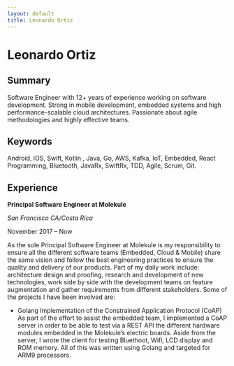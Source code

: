 ```yaml
---
layout: default
title: Leonardo Ortiz
---
```

# Leonardo Ortiz
## Summary
Software Engineer with 12+ years of experience working on software development. Strong in mobile development, embedded systems and high performance-scalable cloud architectures. Passionate about agile methodologies and highly effective teams.
## Keywords
Android, iOS, Swift, Kotlin , Java, Go, AWS, Kafka, IoT, Embedded, React Programming, Bluetooth, JavaRx, SwiftRx, TDD, Agile, Scrum, Git.
## Experience
**Principal Software Engineer at Molekule**
<p/>

_San Francisco CA/Costa Rica_

<p/>
November 2017 – Now
<p/>
As the sole Principal Software Engineer at Molekule is my responsibility to ensure all the different software teams (Embedded, Cloud & Mobile) share the same vision and follow the best engineering practices to ensure the quality and delivery of our products. Part of my daily work include: architecture design and proofing, research and development of new technologies, work side by side with the development teams on feature augmentation and gather requirements from different stakeholders. Some of the projects I have been involved are:

* Golang Implementation of the Constrained Application Protocol (CoAP)
As part of the effort to assist the embedded team, I implemented a CoAP server in order to be able to test via a REST API the different hardware modules embedded in the Molekule’s electric boards. Aside from the server, I wrote the client for testing Bluethoot, Wifi, LCD display and ROM memory. All of this was written using Golang and targeted for ARM9 processors.
